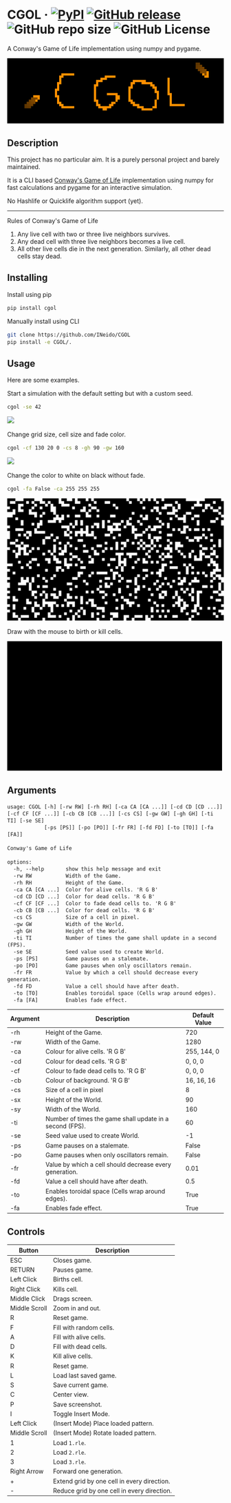 # CGOL &middot; [![PyPI](https://img.shields.io/pypi/v/CGOL?style=for-the-badge&logo=PyPi)](https://pypi.org/project/CGOL/) [![GitHub release](https://img.shields.io/github/v/release/INeido/CGOL?label=GitHub&style=for-the-badge&logo=GitHub)](https://github.com/INeido/CGOL/releases) ![GitHub repo size](https://img.shields.io/github/repo-size/INeido/CGOL?style=for-the-badge) ![GitHub License](https://img.shields.io/github/license/INeido/CGOL?style=for-the-badge)

A Conway's Game of Life implementation using numpy and pygame.

![](https://github.com/INeido/CGOL/blob/main/samples/logo.png?raw=true)

## Description

This project has no particular aim. It is a purely personal project and barely maintained.

It is a CLI based [Conway's Game of Life](https://en.wikipedia.org/wiki/Conway%27s_Game_of_Life) implementation using numpy for fast calculations and pygame for an interactive simulation.

No Hashlife or Quicklife algorithm support (yet).

---

Rules of Conway's Game of Life
1. Any live cell with two or three live neighbors survives.
2. Any dead cell with three live neighbors becomes a live cell.
3. All other live cells die in the next generation. Similarly, all other dead cells stay dead.

## Installing

Install using pip
```bash
pip install cgol
```

Manually install using CLI
```bash
git clone https://github.com/INeido/CGOL
pip install -e CGOL/.
```

## Usage

Here are some examples.

Start a simulation with the default setting but with a custom seed.
```bash
cgol -se 42
```
![](https://github.com/INeido/CGOL/blob/main/samples/demo1.gif?raw=true)

Change grid size, cell size and fade color.
```bash
cgol -cf 130 20 0 -cs 8 -gh 90 -gw 160
```
![](https://github.com/INeido/CGOL/blob/main/samples/demo2.gif?raw=true)

Change the color to white on black without fade.
```bash
cgol -fa False -ca 255 255 255
```
![](https://github.com/INeido/CGOL/blob/main/samples/demo3.gif?raw=true)

Draw with the mouse to birth or kill cells.

![](https://github.com/INeido/CGOL/blob/main/samples/demo0.gif?raw=true)


## Arguments

```
usage: CGOL [-h] [-rw RW] [-rh RH] [-ca CA [CA ...]] [-cd CD [CD ...]] [-cf CF [CF ...]] [-cb CB [CB ...]] [-cs CS] [-gw GW] [-gh GH] [-ti TI] [-se SE]
            [-ps [PS]] [-po [PO]] [-fr FR] [-fd FD] [-to [TO]] [-fa [FA]]

Conway's Game of Life

options:
  -h, --help       show this help message and exit
  -rw RW           Width of the Game.
  -rh RH           Height of the Game.
  -ca CA [CA ...]  Color for alive cells. 'R G B'
  -cd CD [CD ...]  Color for dead cells. 'R G B'
  -cf CF [CF ...]  Color to fade dead cells to. 'R G B'
  -cb CB [CB ...]  Color for dead cells. 'R G B'
  -cs CS           Size of a cell in pixel.
  -gw GW           Width of the World.
  -gh GH           Height of the World.
  -ti TI           Number of times the game shall update in a second (FPS).
  -se SE           Seed value used to create World.
  -ps [PS]         Game pauses on a stalemate.
  -po [PO]         Game pauses when only oscillators remain.
  -fr FR           Value by which a cell should decrease every generation.
  -fd FD           Value a cell should have after death.
  -to [TO]         Enables toroidal space (Cells wrap around edges).
  -fa [FA]         Enables fade effect.
```

| Argument | Description | Default Value |
| ------ | ------ | ------ |
| -rh | Height of the Game. | 720 |
| -rw | Width of the Game. | 1280 |
| -ca | Colour for alive cells. 'R G B' | 255, 144, 0 |
| -cd | Colour for dead cells. 'R G B' | 0, 0, 0 |
| -cf | Colour to fade dead cells to. 'R G B' | 0, 0, 0 |
| -cb | Colour of background. 'R G B' | 16, 16, 16 |
| -cs | Size of a cell in pixel | 8 |
| -sx | Height of the World. | 90 |
| -sy | Width of the World. | 160 |
| -ti | Number of times the game shall update in a second (FPS). | 60 |
| -se | Seed value used to create World. | -1 |
| -ps | Game pauses on a stalemate. | False |
| -po | Game pauses when only oscillators remain. | False |
| -fr | Value by which a cell should decrease every generation. | 0.01 |
| -fd | Value a cell should have after death. | 0.5 |
| -to | Enables toroidal space (Cells wrap around edges). | True |
| -fa | Enables fade effect. | True |

## Controls

| Button | Description |
| ------ | ------ |
| ESC | Closes game. |
| RETURN | Pauses game. |
| Left Click | Births cell. |
| Right Click | Kills cell. |
| Middle Click | Drags screen. |
| Middle Scroll | Zoom in and out. |
| R | Reset game. |
| F | Fill with random cells. |
| A | Fill with alive cells. |
| D | Fill with dead cells. |
| K | Kill alive cells. |
| R | Reset game. |
| L | Load last saved game. |
| S | Save current game. |
| C | Center view. |
| P | Save screenshot. |
| I | Toggle Insert Mode. |
| Left Click | (Insert Mode) Place loaded pattern. |
| Middle Scroll | (Insert Mode) Rotate loaded pattern. |
| 1 | Load `1.rle`. |
| 2 | Load `2.rle`. |
| 3 | Load `3.rle`. |
| Right Arrow | Forward one generation. |
| + | Extend grid by one cell in every direction. |
| - | Reduce grid by one cell in every direction. |
